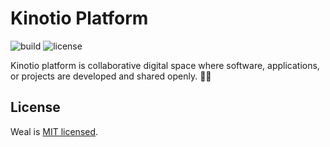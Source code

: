 # Kinotio Platform

![build](https://github.com/kinotio/platform/workflows/build/badge.svg)
![license](https://img.shields.io/github/license/kinotio/platform?color=success)

Kinotio platform is collaborative digital space where software, applications, or projects are developed and shared openly. 🚀🌱

## License

Weal is [MIT licensed](LICENSE).
